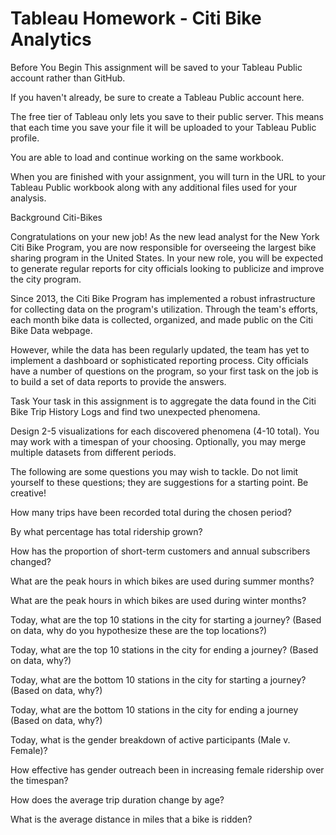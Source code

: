 # Tableau Homework - Citi Bike Analytics
Before You Begin
This assignment will be saved to your Tableau Public account rather than GitHub.

If you haven't already, be sure to create a Tableau Public account here.

The free tier of Tableau only lets you save to their public server. This means that each time you save your file it will be uploaded to your Tableau Public profile.

You are able to load and continue working on the same workbook.

When you are finished with your assignment, you will turn in the URL to your Tableau Public workbook along with any additional files used for your analysis.

Background
Citi-Bikes

Congratulations on your new job! As the new lead analyst for the New York Citi Bike Program, you are now responsible for overseeing the largest bike sharing program in the United States. In your new role, you will be expected to generate regular reports for city officials looking to publicize and improve the city program.

Since 2013, the Citi Bike Program has implemented a robust infrastructure for collecting data on the program's utilization. Through the team's efforts, each month bike data is collected, organized, and made public on the Citi Bike Data webpage.

However, while the data has been regularly updated, the team has yet to implement a dashboard or sophisticated reporting process. City officials have a number of questions on the program, so your first task on the job is to build a set of data reports to provide the answers.

Task
Your task in this assignment is to aggregate the data found in the Citi Bike Trip History Logs and find two unexpected phenomena.

Design 2-5 visualizations for each discovered phenomena (4-10 total). You may work with a timespan of your choosing. Optionally, you may merge multiple datasets from different periods.

The following are some questions you may wish to tackle. Do not limit yourself to these questions; they are suggestions for a starting point. Be creative!

How many trips have been recorded total during the chosen period?

By what percentage has total ridership grown?

How has the proportion of short-term customers and annual subscribers changed?

What are the peak hours in which bikes are used during summer months?

What are the peak hours in which bikes are used during winter months?

Today, what are the top 10 stations in the city for starting a journey? (Based on data, why do you hypothesize these are the top locations?)

Today, what are the top 10 stations in the city for ending a journey? (Based on data, why?)

Today, what are the bottom 10 stations in the city for starting a journey? (Based on data, why?)

Today, what are the bottom 10 stations in the city for ending a journey (Based on data, why?)

Today, what is the gender breakdown of active participants (Male v. Female)?

How effective has gender outreach been in increasing female ridership over the timespan?

How does the average trip duration change by age?

What is the average distance in miles that a bike is ridden?
